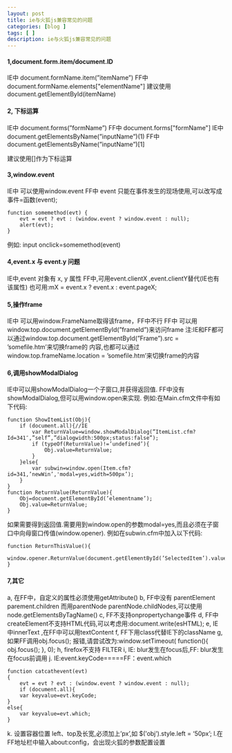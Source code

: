 ```yaml
---
layout: post
title: ie与火狐js兼容常见的问题
categories: [blog ]
tags: [ ]
description: ie与火狐js兼容常见的问题
---
```


#### 1,document.form.item/document.ID

IE中 document.formName.item(”itemName”)
FF中 document.formName.elements["elementName"]
建议使用document.getElementById(itemName)

#### 2, 下标运算

IE中 document.forms(”formName”)
FF中 document.forms["formName"]
IE中 document.getElementsByName(”inputName”)(1)
FF中 document.getElementsByName(”inputName”)[1]

建议使用[]作为下标运算

#### 3,window.event

IE中 可以使用window.event
FF中 event 只能在事件发生的现场使用,可以改写成 事件=函数(event);

	function somemethod(evt) {
	    evt = evt ? evt : (window.event ? window.event : null);
	    alert(evt);
	}


例如: input onclick=somemethod(event)

#### 4,event.x 与 event.y 问题

IE中,event 对象有 x, y 属性
FF中,可用event.clientX ,event.clientY替代(IE也有该属性)
也可用:mX = event.x ? event.x : event.pageX;

#### 5,操作frame

IE中 可以用window.FrameName取得该frame，FF中不行
FF中 可以用window.top.document.getElementById(”frameId”)来访问frame
注:IE和FF都可以通过window.top.document.getElementById(”Frame”).src = ’somefile.htm’来切换frame的 内容,也都可以通过window.top.frameName.location = ’somefile.htm’来切换frame的内容

#### 6,调用showModalDialog

IE中可以用showModalDialog一个子窗口,并获得返回值.
FF中没有showModalDialog,但可以用window.open来实现.
例如:在Main.cfm文件中有如下代码:

	function ShowItemList(Obj){
	    if (document.all){//IE
	        var ReturnValue=window.showModalDialog(”ItemList.cfm?Id=341″,”self”,”dialogwidth:500px;status:false”);
	        if (typeOf(ReturnValue)!=’undefined’){
	            Obj.value=ReturnValue;
	        }
	    }else{
	        var subwin=window.open(Item.cfm?id=341,’newWin’,'modal=yes,width=500px’);
	    }
	}
	function ReturnValue(ReturnValue){
		Obj=document.getElementById(’elementname’);
		Obj.value=ReturnValue;
	}


如果需要得到返回值.需要用到window.open的参数modal=yes,而且必须在子窗口中向母窗口传值(window.opener).
例如在subwin.cfm中加入以下代码:

	function ReturnThisValue(){
	    window.opener.ReturnValue(document.getElementById(’SelectedItem’).value);
	}


#### 7,其它

a, 在FF中，自定义的属性必须使用getAttribute()
b, FF中没有 parentElement parement.children 而用parentNode parentNode.childNodes,可以使用 node.getElementsByTagName()
c, FF不支持onpropertychange事件
d, FF中 createElement不支持HTML代码,可以考虑用:document.write(esHTML);
e, IE 中innerText ,在FF中可以用textContent
f, FF下用class代替IE下的className
g, 如果FF调用obj.focus(); 报错,请尝试改为:window.setTimeout( function(){ obj.focus(); }, 0);
h, firefox不支持 FILTER
i, IE: blur发生在focus后,FF: blur发生在focus前调用
j. IE:event.keyCode=====FF：event.which

	function catcathevent(evt)
	{
	    evt = evt ? evt : (window.event ? window.event : null);
	    if (document.all){
	    var keyvalue=evt.keyCode;
	}
	else{
	    var keyvalue=evt.which;
	}


k. 设置容器位置 left、top及长宽,必须加上’px’,如 $(’obj’).style.left = ‘50px’;
l.在FF地址栏中输入about:config，会出现火狐的参数配置设置
